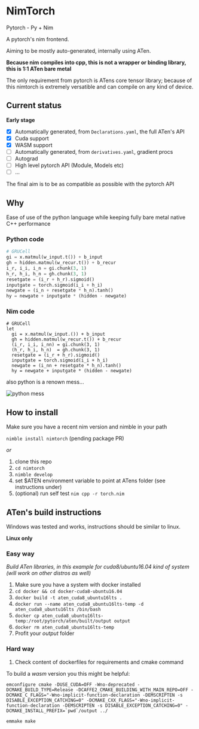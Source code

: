 # NimTorch

Pytorch - Py + Nim

A pytorch's nim frontend.

Aiming to be mostly auto-generated, internally using ATen.

**Because nim compiles into cpp, this is not a wrapper or binding library, this is 1:1 ATen bare metal**

The only requirement from pytorch is ATens core tensor library; because of this nimtorch is extremely versatible and can compile on any kind of device.

## Current status

**Early stage**

- [x] Automatically generated, from `Declarations.yaml`, the full ATen's API
- [x] Cuda support
- [x] WASM support
- [ ] Automatically generated, from `derivatives.yaml`, gradient procs
- [ ] Autograd
- [ ] High level pytorch API (Module, Models etc)
- [ ] ...

The final aim is to be as compatible as possible with the pytorch API

## Why

Ease of use of the python language while keeping fully bare metal native C++ performance

### Python code

```python
# GRUCell
gi = x.matmul(w_input.t()) + b_input
gh = hidden.matmul(w_recur.t()) + b_recur
i_r, i_i, i_n = gi.chunk(3, 1)
h_r, h_i, h_n = gh.chunk(3, 1)
resetgate = (i_r + h_r).sigmoid()
inputgate = torch.sigmoid(i_i + h_i)
newgate = (i_n + resetgate * h_n).tanh()
hy = newgate + inputgate * (hidden - newgate)
```

### Nim code

```nimrod
# GRUCell
let
  gi = x.matmul(w_input.()) + b_input
  gh = hidden.matmul(w_recur.t()) + b_recur
  (i_r, i_i, i_nn) = gi.chunk(3, 1)
  (h_r, h_i, h_n)  = gh.chunk(3, 1)
  resetgate = (i_r + h_r).sigmoid()
  inputgate = torch.sigmoid(i_i + h_i)
  newgate = (i_nn + resetgate * h_n).tanh()
  hy = newgate + inputgate * (hidden - newgate)
```

also python is a renown mess...

![python mess](https://camo.githubusercontent.com/953249a42e8fe655a8c1fdfe80744a42b4d25723/68747470733a2f2f696d67732e786b63642e636f6d2f636f6d6963732f707974686f6e5f656e7669726f6e6d656e742e706e67)

## How to install

Make sure you have a recent nim version and nimble in your path

`nimble install nimtorch` (pending package PR)

*or*

1. clone this repo
2. `cd nimtorch`
3. `nimble develop`
4. set $ATEN environment variable to point at ATens folder (see instructions under)
5. (optional) run self test `nim cpp -r torch.nim`

## ATen's build instructions

Windows was tested and works, instructions should be similar to linux.

**Linux only**

### Easy way

*Build ATen libraries, in this example for cuda8/ubuntu16.04 kind of system (will work on other distros as well)*

1. Make sure you have a system with docker installed
2. `cd docker && cd docker-cuda8-ubuntu16.04`
3. `docker build -t aten_cuda8_ubuntu16lts .`
4. `docker run --name aten_cuda8_ubuntu16lts-temp -d aten_cuda8_ubuntu16lts /bin/bash`
5. `docker cp aten_cuda8_ubuntu16lts-temp:/root/pytorch/aten/built/output output`
6. `docker rm aten_cuda8_ubuntu16lts-temp`
7. Profit your *output* folder
  
### Hard way

1. Check content of dockerfiles for requirements and cmake command

To build a *wasm* version you this might be helpful:
```shell
emconfigure cmake -DUSE_CUDA=OFF -Wno-deprecated -DCMAKE_BUILD_TYPE=Release -DCAFFE2_CMAKE_BUILDING_WITH_MAIN_REPO=OFF -DCMAKE_C_FLAGS="-Wno-implicit-function-declaration -DEMSCRIPTEN -s DISABLE_EXCEPTION_CATCHING=0" -DCMAKE_CXX_FLAGS="-Wno-implicit-function-declaration -DEMSCRIPTEN -s DISABLE_EXCEPTION_CATCHING=0" -DCMAKE_INSTALL_PREFIX=`pwd`/output ../

emmake make
```


